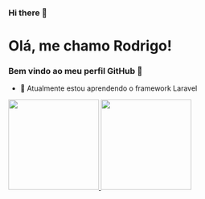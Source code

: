 ### Hi there 👋

<!--
**rodrigovalentimdemesquitaa/rodrigovalentimdemesquitaa** is a ✨ _special_ ✨ repository because its `README.md` (this file) appears on your GitHub profile.

Here are some ideas to get you started:

- 🔭 I’m currently working on ...
- 🌱 I’m currently learning ...
- 👯 I’m looking to collaborate on ...
- 🤔 I’m looking for help with ...
- 💬 Ask me about ...
- 📫 How to reach me: ...
- 😄 Pronouns: ...
- ⚡ Fun fact: ...
-->


# Olá, me chamo Rodrigo!
### Bem vindo ao meu perfil GitHub 👋


- 🌱 Atualmente estou aprendendo o framework Laravel


          
<div>
<a href="https://github.com/rodrigovalentimdemesquitaa">
<img height="180em" src="https://github-readme-stats.vercel.app/api/top-langs/?username=rodrigovalentimdemesquitaa&layout=compact&langs_count=7&theme=dracula"/>
<img height="180em" src="https://github-readme-stats.vercel.app/api?username=rodrigovalentimdemesquitaa&show_icons=true&theme=dracula&include_all_commits=true&count_private=true"/>
</div>




